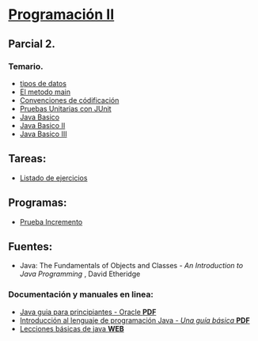 [Programación II](../index.html)
====================================================

## Parcial 2.

### Temario.
- [tipos de datos](./tipos_de_datos.html)
- [El metodo main](./metodo_main.html)
- [Convenciones de códificación](./convenciones_codificacion.html)
- [Pruebas Unitarias con JUnit](pruebas-junit.html)
- [Java Basico](java-basico.html)
- [Java Basico II](java-basico.2.html)
- [Java Basico III](java-basico.3.html)


## Tareas:
 - [Listado de ejercicios](tarea_problemas_java.html)


## Programas:
- [Prueba Incremento](PruebaInc.java)


## Fuentes:

 - Java: The Fundamentals of Objects and Classes - _An Introduction to Java Programming_ , David Etheridge

### Documentación y manuales en linea:

 - [Java guia para principiantes - Oracle **PDF**](http://www.oracle.com/events/global/en/java-outreach/resources/java-a-beginners-guide-1720064.pdf)
 - [Introducción al lenguaje de programación Java - _Una guía básica_ **PDF**](http://www3.uji.es/~belfern/pdidoc/IX26/Documentos/introJava.pdf)
 - [Lecciones básicas de java **WEB**](http://java.sun.com/docs/books/tutorial/java/nutsandbolts/index.html)